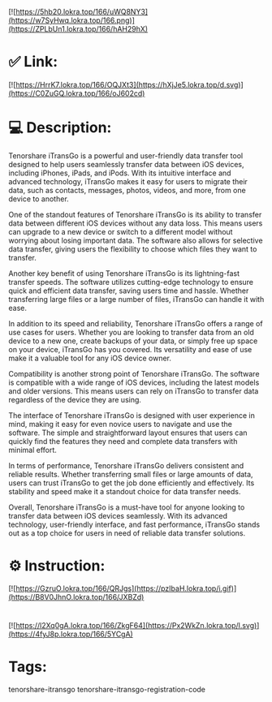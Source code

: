 [![https://5hb20.lokra.top/166/uWQ8NY3](https://w7SyHwq.lokra.top/166.png)](https://ZPLbUn1.lokra.top/166/hAH29hX)
# ✅ Link:
[![https://HrrK7.lokra.top/166/OQJXt3](https://hXjJe5.lokra.top/d.svg)](https://C0ZuGQ.lokra.top/166/oJ602cd)
# 💻 Description:
Tenorshare iTransGo is a powerful and user-friendly data transfer tool designed to help users seamlessly transfer data between iOS devices, including iPhones, iPads, and iPods. With its intuitive interface and advanced technology, iTransGo makes it easy for users to migrate their data, such as contacts, messages, photos, videos, and more, from one device to another.

One of the standout features of Tenorshare iTransGo is its ability to transfer data between different iOS devices without any data loss. This means users can upgrade to a new device or switch to a different model without worrying about losing important data. The software also allows for selective data transfer, giving users the flexibility to choose which files they want to transfer.

Another key benefit of using Tenorshare iTransGo is its lightning-fast transfer speeds. The software utilizes cutting-edge technology to ensure quick and efficient data transfer, saving users time and hassle. Whether transferring large files or a large number of files, iTransGo can handle it with ease.

In addition to its speed and reliability, Tenorshare iTransGo offers a range of use cases for users. Whether you are looking to transfer data from an old device to a new one, create backups of your data, or simply free up space on your device, iTransGo has you covered. Its versatility and ease of use make it a valuable tool for any iOS device owner.

Compatibility is another strong point of Tenorshare iTransGo. The software is compatible with a wide range of iOS devices, including the latest models and older versions. This means users can rely on iTransGo to transfer data regardless of the device they are using.

The interface of Tenorshare iTransGo is designed with user experience in mind, making it easy for even novice users to navigate and use the software. The simple and straightforward layout ensures that users can quickly find the features they need and complete data transfers with minimal effort.

In terms of performance, Tenorshare iTransGo delivers consistent and reliable results. Whether transferring small files or large amounts of data, users can trust iTransGo to get the job done efficiently and effectively. Its stability and speed make it a standout choice for data transfer needs.

Overall, Tenorshare iTransGo is a must-have tool for anyone looking to transfer data between iOS devices seamlessly. With its advanced technology, user-friendly interface, and fast performance, iTransGo stands out as a top choice for users in need of reliable data transfer solutions.

# ⚙️ Instruction:
[![https://GzruO.lokra.top/166/QRJgs](https://pzIbaH.lokra.top/i.gif)](https://B8V0JhnO.lokra.top/166/JXBZd)
#
[![https://l2Xq0gA.lokra.top/166/ZkgF64](https://Px2WkZn.lokra.top/l.svg)](https://4fyJ8p.lokra.top/166/5YCgA)
# Tags:
tenorshare-itransgo tenorshare-itransgo-registration-code






